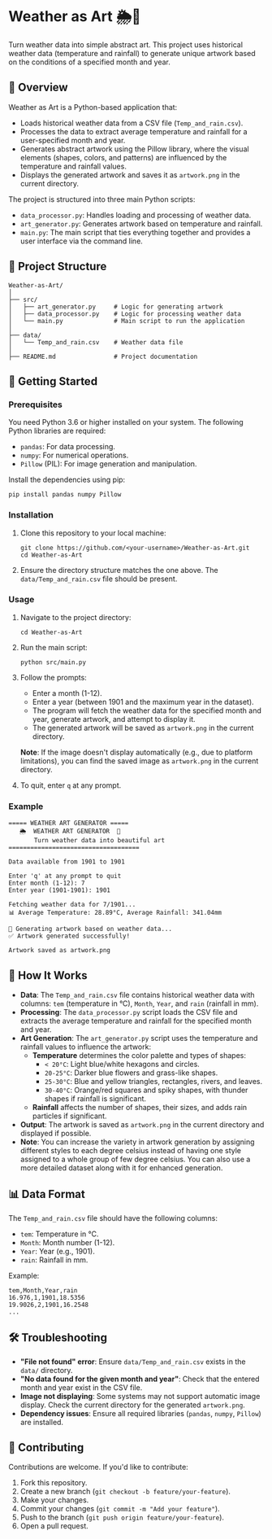 # Weather as Art 🌦️🎨

Turn weather data into simple abstract art. This project uses historical weather data (temperature and rainfall) to generate unique artwork based on the conditions of a specified month and year.

## 📖 Overview

Weather as Art is a Python-based application that:
- Loads historical weather data from a CSV file (`Temp_and_rain.csv`).
- Processes the data to extract average temperature and rainfall for a user-specified month and year.
- Generates abstract artwork using the Pillow library, where the visual elements (shapes, colors, and patterns) are influenced by the temperature and rainfall values.
- Displays the generated artwork and saves it as `artwork.png` in the current directory.

The project is structured into three main Python scripts:
- `data_processor.py`: Handles loading and processing of weather data.
- `art_generator.py`: Generates artwork based on temperature and rainfall.
- `main.py`: The main script that ties everything together and provides a user interface via the command line.

## 📂 Project Structure

```
Weather-as-Art/
│
├── src/
│   ├── art_generator.py     # Logic for generating artwork
│   ├── data_processor.py    # Logic for processing weather data
│   └── main.py              # Main script to run the application
│
├── data/
│   └── Temp_and_rain.csv    # Weather data file
│
├── README.md                # Project documentation
```

## 🚀 Getting Started

### Prerequisites
You need Python 3.6 or higher installed on your system. The following Python libraries are required:
- `pandas`: For data processing.
- `numpy`: For numerical operations.
- `Pillow` (PIL): For image generation and manipulation.

Install the dependencies using pip:

```command prompt
pip install pandas numpy Pillow
```

### Installation
1. Clone this repository to your local machine:
   ```command prompt
   git clone https://github.com/<your-username>/Weather-as-Art.git
   cd Weather-as-Art
   ```

2. Ensure the directory structure matches the one above. The `data/Temp_and_rain.csv` file should be present.

### Usage
1. Navigate to the project directory:
   ```command prompt
   cd Weather-as-Art
   ```

2. Run the main script:
   ```command prompt
   python src/main.py
   ```

3. Follow the prompts:
   - Enter a month (1-12).
   - Enter a year (between 1901 and the maximum year in the dataset).
   - The program will fetch the weather data for the specified month and year, generate artwork, and attempt to display it.
   - The generated artwork will be saved as `artwork.png` in the current directory.

   **Note**: If the image doesn't display automatically (e.g., due to platform limitations), you can find the saved image as `artwork.png` in the current directory.

4. To quit, enter `q` at any prompt.

### Example
```
===== WEATHER ART GENERATOR =====
   🌦️  WEATHER ART GENERATOR  🎨
       Turn weather data into beautiful art
====================================

Data available from 1901 to 1901

Enter 'q' at any prompt to quit
Enter month (1-12): 7
Enter year (1901-1901): 1901

Fetching weather data for 7/1901...
📊 Average Temperature: 28.89°C, Average Rainfall: 341.04mm

🎨 Generating artwork based on weather data...
✅ Artwork generated successfully!

Artwork saved as artwork.png
```

## 🎨 How It Works
- **Data**: The `Temp_and_rain.csv` file contains historical weather data with columns: `tem` (temperature in °C), `Month`, `Year`, and `rain` (rainfall in mm).
- **Processing**: The `data_processor.py` script loads the CSV file and extracts the average temperature and rainfall for the specified month and year.
- **Art Generation**: The `art_generator.py` script uses the temperature and rainfall values to influence the artwork:
  - **Temperature** determines the color palette and types of shapes:
    - `< 20°C`: Light blue/white hexagons and circles.
    - `20-25°C`: Darker blue flowers and grass-like shapes.
    - `25-30°C`: Blue and yellow triangles, rectangles, rivers, and leaves.
    - `30-40°C`: Orange/red squares and spiky shapes, with thunder shapes if rainfall is significant.
  - **Rainfall** affects the number of shapes, their sizes, and adds rain particles if significant.
- **Output**: The artwork is saved as `artwork.png` in the current directory and displayed if possible.
- **Note**: You can increase the variety in artwork generation by assigning different styles to each degree celsius instead of having one style assigned to a whole group of few degree celsius. You can also use a more detailed dataset along with it for enhanced generation.

## 📊 Data Format
The `Temp_and_rain.csv` file should have the following columns:
- `tem`: Temperature in °C.
- `Month`: Month number (1-12).
- `Year`: Year (e.g., 1901).
- `rain`: Rainfall in mm.

Example:
```
tem,Month,Year,rain
16.976,1,1901,18.5356
19.9026,2,1901,16.2548
...
```

## 🛠️ Troubleshooting
- **"File not found" error**: Ensure `data/Temp_and_rain.csv` exists in the `data/` directory.
- **"No data found for the given month and year"**: Check that the entered month and year exist in the CSV file.
- **Image not displaying**: Some systems may not support automatic image display. Check the current directory for the generated `artwork.png`.
- **Dependency issues**: Ensure all required libraries (`pandas`, `numpy`, `Pillow`) are installed.

## 🤝 Contributing
Contributions are welcome. If you'd like to contribute:
1. Fork this repository.
2. Create a new branch (`git checkout -b feature/your-feature`).
3. Make your changes.
4. Commit your changes (`git commit -m "Add your feature"`).
5. Push to the branch (`git push origin feature/your-feature`).
6. Open a pull request.
